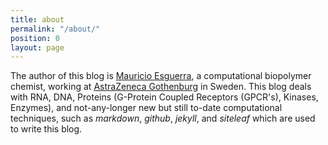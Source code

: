 ```yaml
---
title: about
permalink: "/about/"
position: 0
layout: page
---
```


The author of this blog is [Mauricio Esguerra](https://mesguerra.org), a computational biopolymer chemist, working at [AstraZeneca Gothenburg](https://www.astrazeneca.com/our-company/our-locations/gothenburg.html) in Sweden. This blog deals with RNA, DNA, Proteins (G-Protein Coupled Receptors (GPCR's), Kinases, Enzymes), and not-any-longer new but still to-date computational techniques, such as *markdown*, *github*, *jekyll*, and *siteleaf* which are used to write this blog.